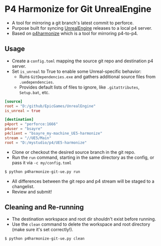 # P4 Harmonize for Git UnrealEngine

- A tool for mirroring a git branch's latest commit to perforce.
- Purpose built for syncing [UnrealEngine](https://github.com/EpicGames/UnrealEngine/) releases to a local p4 server.
- Based on [p4harmonize](https://github.com/danbrakeley/p4harmonize) which is a tool for mirroring p4-to-p4.

## Usage

- Create a `config.toml` mapping the source git repo and destination p4 server.
- Set `is_unreal` to True to enable some Unreal-specific behavior:
  - Runs `GitDependencies.exe` and gathers additional source files from `.uedependencies`.
  - Provides default lists of files to ignore, like `.gitattributes`, `Setup.bat`, etc.

```toml
[source]
root = "D:/github/EpicGames/UnrealEngine"
is_unreal = true

[destination]
p4port = "perforce:1666"
p4user = "bsayre"
p4client = "bsayre_my-machine_UE5-harmonize"
stream = "//UE5/Main"
root = "D:/mystudio/p4/UE5-harmonize"
```

- Clone or checkout the desired source branch in the git repo.
- Run the `run` command, starting in the same directory as the config, or pass it via `-c my/config.toml`

```bash
$ python p4harmonize-git-ue.py run
```

- All differences between the git repo and p4 stream will be staged to a changelist.
- Review and submit!

## Cleaning and Re-running

- The destination workspace and root dir shouldn't exist before running.
- Use the `clean` command to delete the workspace and root directory (make sure it's set correctly!).

```bash
$ python p4harmonize-git-ue.py clean
```
